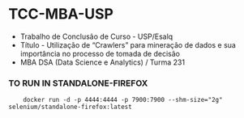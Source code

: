 # TCC-MBA-USP
* Trabalho de Conclusão de Curso - USP/Esalq
* Título - Utilização de “Crawlers” para mineração de dados e sua importância no processo de tomada de decisão
* MBA DSA (Data Science e Analytics) / Turma 231

### TO RUN IN STANDALONE-FIREFOX

```
    docker run -d -p 4444:4444 -p 7900:7900 --shm-size="2g" selenium/standalone-firefox:latest
```